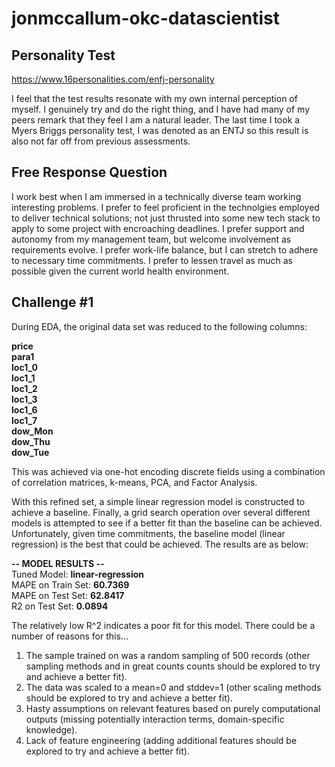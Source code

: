# jonmccallum-okc-datascientist

## Personality Test
https://www.16personalities.com/enfj-personality

I feel that the test results resonate with my own internal perception of myself.
I genuinely try and do the right thing, and I have had many of my peers remark that they feel I am a natural leader.
The last time I took a Myers Briggs personality test, I was denoted as an ENTJ so this result is also not far off from previous assessments.

## Free Response Question

I work best when I am immersed in a technically diverse team working interesting problems.
I prefer to feel proficient in the technolgies employed to deliver technical solutions; not just thrusted into some new tech stack to apply to some project with encroaching deadlines.
I prefer support and autonomy from my management team, but welcome involvement as requirements evolve.
I prefer work-life balance, but I can stretch to adhere to necessary time commitments.
I prefer to lessen travel as much as possible given the current world health environment.

## Challenge #1

During EDA, the original data set was reduced to the following columns:

**price** \
**para1** \
**loc1_0** \
**loc1_1** \
**loc1_2** \
**loc1_3** \
**loc1_6** \
**loc1_7** \
**dow_Mon** \
**dow_Thu** \
**dow_Tue**

This was achieved via one-hot encoding discrete fields using a combination of correlation matrices, k-means, PCA, and Factor Analysis.

With this refined set, a simple linear regression model is constructed to achieve a baseline.
Finally, a grid search operation over several different models is attempted to see if a better fit than the baseline can be achieved.
Unfortunately, given time commitments, the baseline model (linear regression) is the best that could be achieved.
The results are as below:

**-- MODEL RESULTS --** \
Tuned Model: **linear-regression** \
MAPE on Train Set: **60.7369** \
MAPE on Test Set: **62.8417** \
R2 on Test Set: **0.0894**

The relatively low R^2 indicates a poor fit for this model.
There could be a number of reasons for this...

1. The sample trained on was a random sampling of 500 records (other sampling methods and in great counts counts should be explored to try and achieve a better fit).
2. The data was scaled to a mean=0 and stddev=1 (other scaling methods should be explored to try and achieve a better fit).
3. Hasty assumptions on relevant features based on purely computational outputs (missing potentially interaction terms, domain-specific knowledge).
4. Lack of feature engineering (adding additional features should be explored to try and achieve a better fit).

